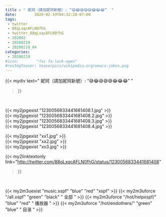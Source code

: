```yaml
---
title : " 妮珂（請加妮珂新號）: “😅😂😅😅😅😂😂😂”  "
date:        2020-02-19T04:32:28-07:00
tags:
 - twitter
 - 88qLxqcAFLN0fhG
 - twitter_88qLxqcAFLN0fhG
 - 202002
 - 20200219
 - 20200219_04
categories:
 - 20200219
#icon:        "fas fa-lock-open"
#resImgTeaser: teaserpics/wikipedia.org/emacs-jokes.png
---
```


{{< mydiv text=" 妮珂（請加妮珂新號）: “😅😂😅😅😅😂😂😂”  "
>}}
<br>


 {{< my2jpgexist "1230056833441681408.1.jpg" >}}<br>  {{< my2jpgexist "1230056833441681408.2.jpg" >}}<br>  {{< my2jpgexist "1230056833441681408.3.jpg" >}}<br>  {{< my2jpgexist "1230056833441681408.4.jpg" >}}<br> 

{{< my2jpgexist "xx1.jpg" >}}<br>
{{< my2jpgexist "xx2.jpg" >}}<br>
{{< my2jpgexist "xx3.jpg" >}}<br>


{{< my2linktextonly link="http://twitter.com/88qLxqcAFLN0fhG/status/1230056833441681408"
>}}


<br>

{{< my2m3uexist "music.xspf"        "blue"   "red"    "xspf" >}} {{< my2m3uforce "/all.xspf"         "green"  "black"  " 全部 " >}} {{< my2m3uforce "/hot/helpxspf/"    "blue"   "red"    " 播放器 " >}} {{< my2m3uforce "/hot/endothers/"   "green"  "blue"   " 目录 " >}} 
